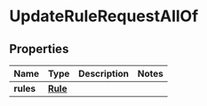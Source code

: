 

# UpdateRuleRequestAllOf


## Properties

Name | Type | Description | Notes
------------ | ------------- | ------------- | -------------
**rules** | [**Rule**](Rule.md) |  | 



